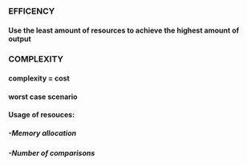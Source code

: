 ### EFFICENCY
#### Use the least amount of resources to achieve the highest amount of output 

### COMPLEXITY
#### complexity = cost
#### worst case scenario 
#### Usage of resouces:
#####  -Memory allocation
#####  -Number of comparisons
